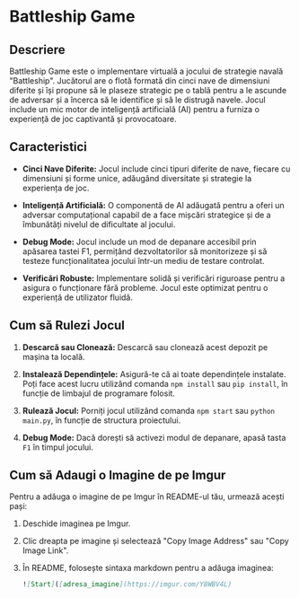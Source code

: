 # Battleship Game

## Descriere

Battleship Game este o implementare virtuală a jocului de strategie navală "Battleship". Jucătorul are o flotă formată din cinci nave de dimensiuni diferite și își propune să le plaseze strategic pe o tablă pentru a le ascunde de adversar și a încerca să le identifice și să le distrugă navele. Jocul include un mic motor de inteligență artificială (AI) pentru a furniza o experiență de joc captivantă și provocatoare.

## Caracteristici

- **Cinci Nave Diferite:** Jocul include cinci tipuri diferite de nave, fiecare cu dimensiuni și forme unice, adăugând diversitate și strategie la experiența de joc.

- **Inteligență Artificială:** O componentă de AI adăugată pentru a oferi un adversar computațional capabil de a face mișcări strategice și de a îmbunătăți nivelul de dificultate al jocului.

- **Debug Mode:** Jocul include un mod de depanare accesibil prin apăsarea tastei F1, permițând dezvoltatorilor să monitorizeze și să testeze funcționalitatea jocului într-un mediu de testare controlat.

- **Verificări Robuste:** Implementare solidă și verificări riguroase pentru a asigura o funcționare fără probleme. Jocul este optimizat pentru o experiență de utilizator fluidă.

## Cum să Rulezi Jocul

1. **Descarcă sau Clonează:** Descarcă sau clonează acest depozit pe mașina ta locală.

2. **Instalează Dependințele:** Asigură-te că ai toate dependințele instalate. Poți face acest lucru utilizând comanda `npm install` sau `pip install`, în funcție de limbajul de programare folosit.

3. **Rulează Jocul:** Porniți jocul utilizând comanda `npm start` sau `python main.py`, în funcție de structura proiectului.

4. **Debug Mode:** Dacă dorești să activezi modul de depanare, apasă tasta `F1` în timpul jocului.

## Cum să Adaugi o Imagine de pe Imgur

Pentru a adăuga o imagine de pe Imgur în README-ul tău, urmează acești pași:

1. Deschide imaginea pe Imgur.
2. Clic dreapta pe imagine și selectează "Copy Image Address" sau "Copy Image Link".
3. În README, folosește sintaxa markdown pentru a adăuga imaginea:

   ```markdown
   ![Start]([adresa_imagine](https://imgur.com/Y8WBV4L)
